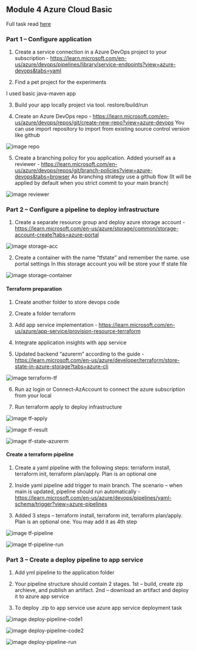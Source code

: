 ## Module 4 Azure Cloud Basic

Full task read [here](https://github.com/archeapxa/epam_homeworks/blob/master/4_azure/Azure_home_work.docx)

### Part 1 – Configure application

1. Create a service connection in a Azure DevOps project to your subscription - https://learn.microsoft.com/en-us/azure/devops/pipelines/library/service-endpoints?view=azure-devops&tabs=yaml

2. Find a pet project for the experiments

I used basic java-maven app

3. Build your app locally project via tool. restore/build/run

4. Create an Azure DevOps repo - https://learn.microsoft.com/en-us/azure/devops/repos/git/create-new-repo?view=azure-devops You can use import repository to import from existing source control version like github

![image repo](/4_azure/Screenshots/1-repo.jpg?raw=true)

5. Create a branching policy for you application. Added yourself as a reviewer - https://learn.microsoft.com/en-us/azure/devops/repos/git/branch-policies?view=azure-devops&tabs=browser As branching strategy use a github flow (It will be applied by default when you strict commit to your main branch)

![image reviewer](/4_azure/Screenshots/2-reviewer.jpg?raw=true)

### Part 2 – Configure a pipeline to deploy infrastructure

1. Create a separate resource group and deploy azure storage account - https://learn.microsoft.com/en-us/azure/storage/common/storage-account-create?tabs=azure-portal

![image storage-acc](/4_azure/Screenshots/3-storage-acc.jpg?raw=true)

2. Create a container with the name “tfstate” and remember the name. use portal settings In this storage account you will be store your tf state file

![image storage-container](/4_azure/Screenshots/4-storage-cont.jpg?raw=true)

#### Terraform preparation

1. Create another folder to store devops code

2. Create a folder terraform

3. Add app service implementation - https://learn.microsoft.com/en-us/azure/app-service/provision-resource-terraform

4. Integrate application insights with app service

5. Updated backend “azurerm” according to the guide - https://learn.microsoft.com/en-us/azure/developer/terraform/store-state-in-azure-storage?tabs=azure-cli

![image terraform-tf](/4_azure/Screenshots/5-terraform-tf.jpg?raw=true)

6. Run az login or Connect-AzAccount to connect the azure subscription from your local

7. Run terraform apply to deploy infrastructure

![image tf-apply](/4_azure/Screenshots/6-terraform-apply.jpg?raw=true)

![image tf-result](/4_azure/Screenshots/7-tf-infra-created.jpg?raw=true)

![image tf-state-azurerm](/4_azure/Screenshots/8-tfstate-saved.jpg?raw=true)

#### Create a terraform pipeline

1. Create a yaml pipeline with the following steps: terraform install, terraform init, terraform plan/apply. Plan is an optional one

2. Inside yaml pipeline add trigger to main branch. The scenario – when main is updated, pipeline should run automatically - https://learn.microsoft.com/en-us/azure/devops/pipelines/yaml-schema/trigger?view=azure-pipelines

3. Added 3 steps – terraform install, terraform init, terraform plan/apply. Plan is an optional one. You may add it as 4th step

![image tf-pipeline](/4_azure/Screenshots/9-tf-pipeline-yml.jpg?raw=true)

![image tf-pipeline-run](/4_azure/Screenshots/10-tf-pipeline-run.jpg?raw=true)

### Part 3 – Create a deploy pipeline to app service

1. Add yml pipeline to the application folder

2. Your pipeline structure should contain 2 stages. 1st – build, create zip archieve, and publish an artifact. 2nd – download an artifact and deploy it to azure app service

3. To deploy .zip to app service use azure app service deployment task

![image deploy-pipeline-code1](/4_azure/Screenshots/11-deploy-pipeline-1.jpg?raw=true)

![image deploy-pipeline-code2](/4_azure/Screenshots/12-deploy-pipeline-2.jpg?raw=true)

![image deploy-pipeline-run](/4_azure/Screenshots/13-deploy-pipeline-run.jpg?raw=true)
